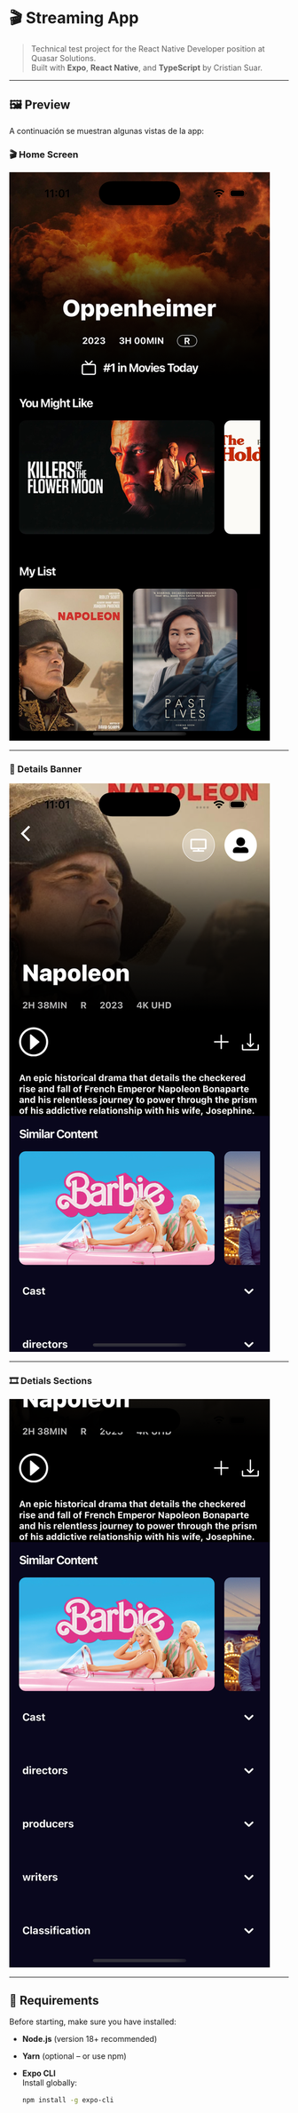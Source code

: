 # 🎬 Streaming App

> Technical test project for the React Native Developer position at Quasar Solutions.  
> Built with **Expo**, **React Native**, and **TypeScript** by Cristian Suar.

---

## 🖼️ Preview

A continuación se muestran algunas vistas de la app:

### 🎬 Home Screen

![Home](assets/readme/home.png)

---

### 🎥 Details Banner

![Details](assets/readme/details.png)

---

### 🎞️ Detials Sections

![Details](assets/readme/more-details.png)

---

## 🚀 Requirements

Before starting, make sure you have installed:

- **Node.js** (version 18+ recommended)
- **Yarn** (optional – or use npm)
- **Expo CLI**  
  Install globally:

  ```bash
  npm install -g expo-cli
